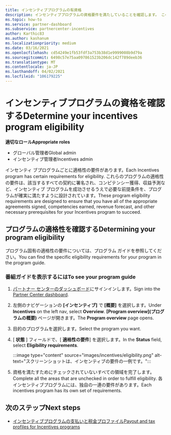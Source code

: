 ```yaml
---
title: インセンティブプログラムの有資格
description: インセンティブプログラムの資格要件を満たしていることを確認します。 このプロセスには、プログラムガイドでの資格の確認が含まれます。
ms.topic: how-to
ms.service: partner-dashboard
ms.subservice: partnercenter-incentives
author: Karthic83
ms.author: kashanum
ms.localizationpriority: medium
ms.date: 03/16/2021
ms.openlocfilehash: cd54249e1fb53fdf3a753b38d1e9999008b9d79a
ms.sourcegitcommit: 6498c57e75aa097861523b206dc142f789deeb36
ms.translationtype: MT
ms.contentlocale: ja-JP
ms.lasthandoff: 04/02/2021
ms.locfileid: "106179225"
---
```

# <a name="determine-your-incentives-program-eligibility"></a><span data-ttu-id="44aab-104">インセンティブプログラムの資格を確認する</span><span class="sxs-lookup"><span data-stu-id="44aab-104">Determine your incentives program eligibility</span></span>

<span data-ttu-id="44aab-105">**適切なロール**</span><span class="sxs-lookup"><span data-stu-id="44aab-105">**Appropriate roles**</span></span>

- <span data-ttu-id="44aab-106">グローバル管理者</span><span class="sxs-lookup"><span data-stu-id="44aab-106">Global admin</span></span>
- <span data-ttu-id="44aab-107">インセンティブ管理者</span><span class="sxs-lookup"><span data-stu-id="44aab-107">Incentives admin</span></span>

 <span data-ttu-id="44aab-108">インセンティ ブプログラムごとに適格性の要件があります。</span><span class="sxs-lookup"><span data-stu-id="44aab-108">Each Incentives program has certain requirements for eligibility.</span></span> <span data-ttu-id="44aab-109">これらのプログラムの適格性の要件は、該当するすべての契約に署名され、コンピテンシー獲得、収益予測など、インセンティブ プログラムを成功させるうえで必要な前提条件を、プログラムが確実に満たすように設計されています。</span><span class="sxs-lookup"><span data-stu-id="44aab-109">These program eligibility requirements are designed to ensure that you have all of the appropriate agreements signed, competencies earned, revenue forecast, and other necessary prerequisites for your Incentives program to succeed.</span></span>

## <a name="determining-your-program-eligibility"></a><span data-ttu-id="44aab-110">プログラムの適格性を確認する</span><span class="sxs-lookup"><span data-stu-id="44aab-110">Determining your program eligibility</span></span>

<span data-ttu-id="44aab-111">プログラム固有の適格性の要件については、プログラム ガイドを参照してください。</span><span class="sxs-lookup"><span data-stu-id="44aab-111">You can find the specific eligibility requirements for your program in the program guide.</span></span> 

### <a name="to-see-your-program-guide"></a><span data-ttu-id="44aab-112">番組ガイドを表示するには</span><span class="sxs-lookup"><span data-stu-id="44aab-112">To see your program guide</span></span>

1. <span data-ttu-id="44aab-113">[パートナー センターのダッシュボード](https://partner.microsoft.com/dashboard/)にサインインします。</span><span class="sxs-lookup"><span data-stu-id="44aab-113">Sign into the [Partner Center dashboard](https://partner.microsoft.com/dashboard/).</span></span>

2. <span data-ttu-id="44aab-114">左側のナビゲーションの **[インセンティブ]** で **[概要]** を選択します。</span><span class="sxs-lookup"><span data-stu-id="44aab-114">Under **Incentives** on the left nav, select **Overview**.</span></span> <span data-ttu-id="44aab-115">**[Program overview]\(プログラムの概要\)** ページが開きます。</span><span class="sxs-lookup"><span data-stu-id="44aab-115">The **Program overview** page opens.</span></span>

3. <span data-ttu-id="44aab-116">目的のプログラムを選択します。</span><span class="sxs-lookup"><span data-stu-id="44aab-116">Select the program you want.</span></span>

4. <span data-ttu-id="44aab-117">[ **状態** ] フィールドで、[ **適格性の要件**] を選択します。</span><span class="sxs-lookup"><span data-stu-id="44aab-117">In the **Status** field, select **Eligibility requirements**.</span></span>

   :::image type="content" source="images/incentives/eligibility.png" alt-text="スクリーンショットは、インセンティブの要件の一例です。":::

5. <span data-ttu-id="44aab-119">資格を満たすためにチェックされていないすべての領域を完了します。</span><span class="sxs-lookup"><span data-stu-id="44aab-119">Complete all the areas that are unchecked in order to fulfill eligibility.</span></span> <span data-ttu-id="44aab-120">各インセンティブプログラムには、独自の一連の要件があります。</span><span class="sxs-lookup"><span data-stu-id="44aab-120">Each incentives program has its own set of requirements.</span></span>

## <a name="next-steps"></a><span data-ttu-id="44aab-121">次のステップ</span><span class="sxs-lookup"><span data-stu-id="44aab-121">Next steps</span></span>

- [<span data-ttu-id="44aab-122">インセンティブプログラムの支払いと税金プロファイル</span><span class="sxs-lookup"><span data-stu-id="44aab-122">Payout and tax profiles for Incentives programs</span></span>](incentives-create-and-manage-your-payout-and-tax-profiles.md)
